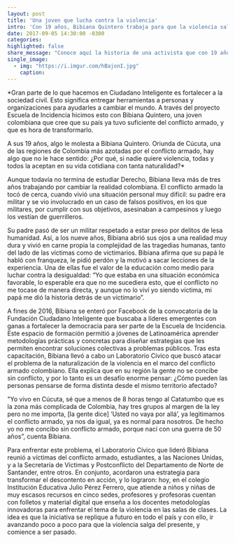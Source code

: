 ```yaml
---
layout: post
title: 'Una joven que lucha contra la violencia'
intro: 'Con 19 años, Bibiana Quintero trabaja para que la violencia salga de la vida de la ciudadanía colombiana.'
date: 2017-09-05 14:30:00 -0300
categories:
highlighted: false
share_message: "Conoce aquí la historia de una activista que con 19 años lucha contra la violencia en Colombia (via @ciudadanoi)"
single_image:
  - img: "https://i.imgur.com/hBajonI.jpg"
    caption:
---
```


*Gran parte de lo que hacemos en Ciudadano Inteligente es fortalecer a la sociedad civil. Esto significa entregar herramientas a personas y organizaciones para ayudarles a cambiar el mundo. A través del proyecto Escuela de Incidencia hicimos esto con Bibiana Quintero, una joven colombiana que cree que su país ya tuvo suficiente del conflicto armado, y que es hora de transformarlo. 

A sus 19 años, algo le molesta a Bibiana Quintero. Oriunda de Cúcuta, una de las regiones de Colombia más azotadas por el conflicto armado, hay algo que no le hace sentido: ¿Por qué, si nadie quiere violencia, todas y todos la aceptan en su vida cotidiana con tanta naturalidad?* 


Aunque todavía no termina de estudiar Derecho, Bibiana lleva más de tres años trabajando por cambiar la realidad colombiana. El conflicto armado la tocó de cerca, cuando vivió una situación personal muy difícil: su padre era militar y se vio involucrado en un caso de falsos positivos, en los que militares, por cumplir con sus objetivos, asesinaban a campesinos y luego los vestían de guerrilleros. 

Su padre pasó de ser un militar respetado a estar preso por delitos de lesa humanidad. Así, a los nueve años, Bibiana abrió sus ojos a una realidad muy dura y vivió en carne propia la complejidad de las tragedias humanas, tanto del lado de las víctimas como de victimarios. Bibiana afirma que su papá le habló con franqueza, le pidió perdón y la motivó a sacar lecciones de la experiencia. Una de ellas fue el valor de la educación como medio para luchar contra la desigualdad: “Yo que estaba en una situación económica favorable, lo esperable era que no me sucediera esto, que el conflicto no me tocase de manera directa, y aunque no lo viví yo siendo víctima, mi papá me dió la historia detrás de un victimario”. 

A fines de 2016, Bibiana se enteró por Facebook de la convocatoria de la Fundación Ciudadano Inteligente que buscaba a líderes emergentes con ganas a fortalecer la democracia para ser parte de la Escuela de Incidencia. Este espacio de formación permitió a jóvenes de Latinoamérica aprender metodologías prácticas y concretas para diseñar estrategias que les permiten encontrar soluciones colectivas a problemas públicos. Tras esta capacitación, Bibiana llevó a cabo un Laboratorio Cívico que buscó atacar el problema de la naturalización de la violencia en el marco del conflicto armado colombiano. Ella explica que en su región la gente no se concibe sin conflicto, y por lo tanto es un desafío enorme pensar: ¿Cómo pueden las personas pensarse de forma distinta desde el mismo territorio afectado? 

"Yo vivo en Cúcuta, sé que a menos de 8 horas tengo al Catatumbo que es la zona más complicada de Colombia, hay tres grupos al margen de la ley pero no me importa, [la gente dice] ‘Usted no vaya por allá’, ya legitimamos el conflicto armado, ya nos da igual, ya es normal para nosotros. De hecho yo no me concibo sin conflicto armado, porque nací con una guerra de 50 años”, cuenta Bibiana.

Para enfrentar este problema, el Laboratorio Cívico que lideró Bibiana reunió a víctimas del conflicto armado, estudiantes, a las Naciones Unidas, y a la Secretaría de Víctimas y Postconflicto del Departamento de Norte de Santander, entre otros. En conjunto, acordaron una estrategia para transformar el descontento en acción, y lo lograron: hoy, en el colegio Institución Educativa Julio Pérez Ferrero, que atiende a niños y niñas de muy escasos recursos en cinco sedes, profesores y profesoras cuentan con folletos y material digital que enseña a los docentes metodologías innovadoras para enfrentar el tema de la violencia en las salas de clases. La idea es que la iniciativa se replique a futuro en todo el país y con ello, ir avanzando poco a poco para que la violencia salga del presente, y comience a ser pasado. 

